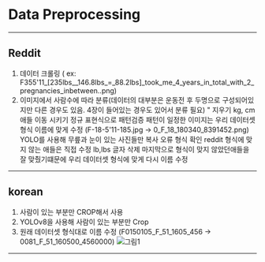 # Data Preprocessing
---
## Reddit
  1. 데이터 크롤링 ( ex: F355'11_[235lbs__146.8lbs_=_88.2lbs]_took_me_4_years_in_total_with_2_pregnancies_inbetween..png)
  2. 이미지에서 사람수에 따라 분류(데이터의 대부분은 운동전 후 두명으로 구성되어있지만 다른 경우도 있음. 4장이 들어있는 경우도 있어서 분류 필요)
     " 지우기 
     kg, cm 애들 이동 시키기 
     정규 표현식으로 패턴검증
     패턴이 일정한 이미지는 우리 데이터셋형식 이름에 맞게 수정 (F-18-5'11-185.jpg -> 0_F_18_180340_8391452.png)
     YOLO를 사용해 무릎과 눈이 있는 사진들만 복사
     오류 형식 확인
     reddit 형식에 맞지 않는 애들은 직접 수정
     lb,lbs 글자 삭제
     마지막으로 형식이 맞지 않았던애들을 잘 맞췄기떄문에 우리 데이터셋 형식에 맞게 다시 이름 수정  
---
## korean 
  1. 사람이 있는 부분만 CROP해서 사용
  2. YOLOv8을 사용해 사람이 있는 부분만 Crop
  3. 원래 데이터셋 형식대로 이름 수정 (F0150105_F_51_1605_456 -> 0081_F_51_160500_4560000)
![그림1](https://github.com/user-attachments/assets/36467bc0-87f3-4b06-adf0-558de3f98c60)

---
